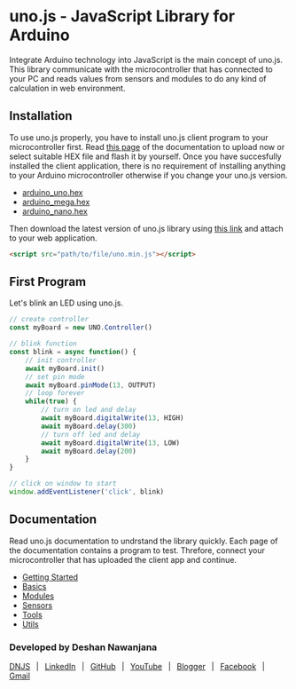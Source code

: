 # uno.js - JavaScript Library for Arduino

Integrate Arduino technology into JavaScript is the main concept of uno.js. This library communicate with the microcontroller that has connected to your PC and reads values from sensors and modules to do any kind of calculation in web environment.

## Installation

To use uno.js properly, you have to install uno.js client program to your microcontroller first. Read [this page](https://uno.dnjs.info/docs/#getting_started/setup_your_controller.html) of the documentation to upload now or select suitable HEX file and flash it by yourself. Once you have succesfully installed the client application, there is no requirement of installing anything to your Arduino microcontroller otherwise if you change your uno.js version.

- [arduino_uno.hex](dist/client_hex/arduino_uno.hex)
- [arduino_mega.hex](dist/client_hex/arduino_mega.hex)
- [arduino_nano.hex](dist/client_hex/arduino_nano.hex)

Then download the latest version of uno.js library using [this link](dist/uno.min.js) and attach to your web application.

```HTML
<script src="path/to/file/uno.min.js"></script>
```

## First Program

Let's blink an LED using uno.js.

```JavaScript
// create controller
const myBoard = new UNO.Controller()

// blink function
const blink = async function() {
    // init controller
    await myBoard.init()
    // set pin mode
    await myBoard.pinMode(13, OUTPUT)
    // loop forever
    while(true) {
        // turn on led and delay
        await myBoard.digitalWrite(13, HIGH)
        await myBoard.delay(300)
        // turn off led and delay
        await myBoard.digitalWrite(13, LOW)
        await myBoard.delay(200)
    }
}

// click on window to start
window.addEventListener('click', blink)
```

## Documentation

Read uno.js documentation to undrstand the library quickly. Each page of the documentation contains a program to test. Threfore, connect your microcontroller that has uploaded the client app and continue.

- [Getting Started](https://uno.dnjs.info/docs/#getting_started/introduction.html)
- [Basics](https://uno.dnjs.info/docs/#basics/init_loop_and_stop.html)
- [Modules](https://uno.dnjs.info/docs/#modules/accelerometer.html)
- [Sensors](https://uno.dnjs.info/docs/#sensors/ultrasonic_sensor.html)
- [Tools](https://uno.dnjs.info/docs/#tools/uploader.html)
- [Utils](https://uno.dnjs.info/docs/#utils/start_button.html)

### Developed by Deshan Nawanjana

[DNJS](https://dnjs.info/)
&ensp;|&ensp;
[LinkedIn](https://www.linkedin.com/in/deshan-nawanjana/)
&ensp;|&ensp;
[GitHub](https://github.com/deshan-nawanjana)
&ensp;|&ensp;
[YouTube](https://www.youtube.com/channel/UCfqOF8_UTa6LhaujoFETqlQ)
&ensp;|&ensp;
[Blogger](https://dn-w.blogspot.com/)
&ensp;|&ensp;
[Facebook](https://www.facebook.com/mr.dnjs)
&ensp;|&ensp;
[Gmail](mailto:deshan.uok@gmail.com)